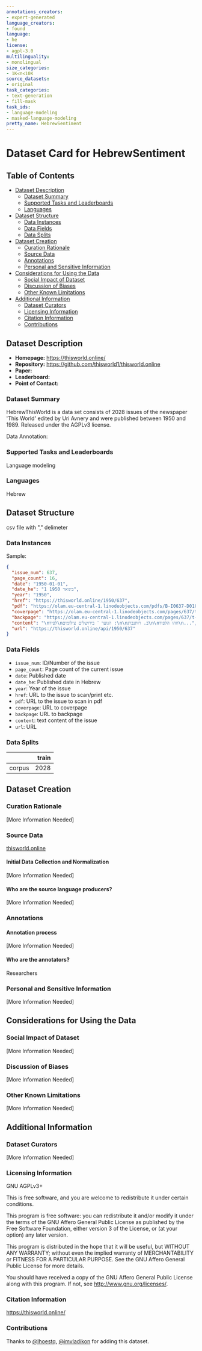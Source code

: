 ```yaml
---
annotations_creators:
- expert-generated
language_creators:
- found
language:
- he
license:
- agpl-3.0
multilinguality:
- monolingual
size_categories:
- 1K<n<10K
source_datasets:
- original
task_categories:
- text-generation
- fill-mask
task_ids:
- language-modeling
- masked-language-modeling
pretty_name: HebrewSentiment
---
```


# Dataset Card for HebrewSentiment

## Table of Contents
- [Dataset Description](#dataset-description)
  - [Dataset Summary](#dataset-summary)
  - [Supported Tasks and Leaderboards](#supported-tasks-and-leaderboards)
  - [Languages](#languages)
- [Dataset Structure](#dataset-structure)
  - [Data Instances](#data-instances)
  - [Data Fields](#data-fields)
  - [Data Splits](#data-splits)
- [Dataset Creation](#dataset-creation)
  - [Curation Rationale](#curation-rationale)
  - [Source Data](#source-data)
  - [Annotations](#annotations)
  - [Personal and Sensitive Information](#personal-and-sensitive-information)
- [Considerations for Using the Data](#considerations-for-using-the-data)
  - [Social Impact of Dataset](#social-impact-of-dataset)
  - [Discussion of Biases](#discussion-of-biases)
  - [Other Known Limitations](#other-known-limitations)
- [Additional Information](#additional-information)
  - [Dataset Curators](#dataset-curators)
  - [Licensing Information](#licensing-information)
  - [Citation Information](#citation-information)
  - [Contributions](#contributions)

## Dataset Description

- **Homepage:** https://thisworld.online/
- **Repository:** https://github.com/thisworld1/thisworld.online
- **Paper:** 
- **Leaderboard:**
- **Point of Contact:** 

### Dataset Summary

HebrewThisWorld is a data set consists of 2028 issues of the newspaper 'This World' edited by Uri Avnery and were published between 1950 and 1989. Released under the AGPLv3 license.

Data Annotation: 

### Supported Tasks and Leaderboards

Language modeling

### Languages

Hebrew

## Dataset Structure

csv file with "," delimeter

### Data Instances

Sample:

```json
{
  "issue_num": 637,
  "page_count": 16,
  "date": "1950-01-01",
  "date_he": "1 בינואר 1950",
  "year": "1950",
  "href": "https://thisworld.online/1950/637",
  "pdf": "https://olam.eu-central-1.linodeobjects.com/pdfs/B-I0637-D010150.pdf",
  "coverpage": "https://olam.eu-central-1.linodeobjects.com/pages/637/t-1.png",
  "backpage": "https://olam.eu-central-1.linodeobjects.com/pages/637/t-16.png",
  "content": "\nלפיד\nהנוער ־ בירושלים צילומים :\n\nב. רותנברג\n\nוזהו הלפיד\n...",
  "url": "https://thisworld.online/api/1950/637"
}
```

### Data Fields

- `issue_num`: ID/Number of the issue 
- `page_count`: Page count of the current issue
- `date`: Published date
- `date_he`: Published date in Hebrew
- `year`: Year of the issue
- `href`: URL to the issue to scan/print etc.
- `pdf`:  URL to the issue to scan in pdf
- `coverpage`:  URL to coverpage
- `backpage`: URL to backpage
- `content`: text content of the issue
- `url`: URL 


### Data Splits

|        | train | 
|--------|------:|
| corpus |  2028 |

## Dataset Creation


### Curation Rationale

[More Information Needed]

### Source Data

[thisworld.online](https://thisworld.online/)

#### Initial Data Collection and Normalization

[More Information Needed]

#### Who are the source language producers?

[More Information Needed]

### Annotations


#### Annotation process

[More Information Needed]

#### Who are the annotators?

Researchers

### Personal and Sensitive Information

[More Information Needed]

## Considerations for Using the Data

### Social Impact of Dataset

[More Information Needed]

### Discussion of Biases

[More Information Needed]

### Other Known Limitations

[More Information Needed]

## Additional Information

### Dataset Curators

[More Information Needed]

### Licensing Information

GNU AGPLv3+

This is free software, and you are welcome to redistribute it under certain conditions.

This program is free software: you can redistribute it and/or modify
it under the terms of the GNU Affero General Public License as published by
the Free Software Foundation, either version 3 of the License, or
(at your option) any later version.

This program is distributed in the hope that it will be useful,
but WITHOUT ANY WARRANTY; without even the implied warranty of
MERCHANTABILITY or FITNESS FOR A PARTICULAR PURPOSE.  See the
GNU Affero General Public License for more details.

You should have received a copy of the GNU Affero General Public License
along with this program.  If not, see <http://www.gnu.org/licenses/>.

### Citation Information

https://thisworld.online/

### Contributions

Thanks to [@lhoestq](https://github.com/lhoestq), [@imvladikon](https://github.com/imvladikon) for adding this dataset.
